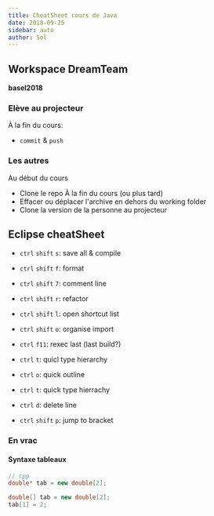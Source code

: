 ```yaml
---
title: CheatSheet cours de Java
date: 2018-09-25
sidebar: auto
author: Sol
---
```


## Workspace DreamTeam
**basel2018**
### Elève au projecteur
À la fin du cours:
* `commit` & `push`
### Les autres
Au début du cours
* Clone le repo
À la fin du cours (ou plus tard)
* Effacer ou déplacer l'archive en dehors du working folder
* Clone la version de la personne au projecteur


## Eclipse cheatSheet

* `ctrl` `shift` `s`: save all & compile
* `ctrl` `shift` `f`: format
* `ctrl` `shift` `7`: comment line
* `ctrl` `shift` `r`: refactor
* `ctrl` `shift` `l`: open shortcut list
* `ctrl` `shift` `o`: organise import
* `ctrl` `f11`: rexec last (last build?)
* `ctrl` `t`: quicl type hierarchy
* `ctrl` `o`: quick outline
* `ctrl` `t`: quick type hierrachy
* `ctrl` `d`: delete line

* `ctrl` `shift` `p`: jump to bracket

### En vrac
#### Syntaxe tableaux
```cpp
// cpp
double* tab = new double[2];
```

```java
double[] tab = new double[2];
tab[1] = 2;
```